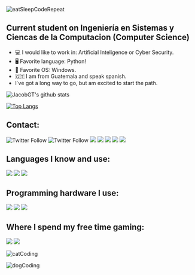 ![eatSleepCodeRepeat](https://user-images.githubusercontent.com/42787753/98130260-a9992d00-1e7f-11eb-9db7-40eeb78115da.gif)
## Current student on Ingeniería en Sistemas y Ciencas de la Computacion (Computer Science)
- 💻 I would like to work in: Artificial Inteligence or Cyber Security.
- 🖥️ Favorite language: Python!
- 📱 Favorite OS: Windows.
- 🇬🇹 I am from Guatemala and speak spanish.
- I´ve got a long way to go, but am excited to start the path. 

![JacobGT's github stats](https://github-readme-stats.vercel.app/api?username=JacobGT&show_icons=true&theme=highcontrast)

[![Top Langs](https://github-readme-stats.vercel.app/api/top-langs/?username=JacobGT&layout=compact)](https://github.com/JacobGT/github-readme-stats)

## Contact:
![Twitter Follow](https://img.shields.io/twitter/follow/Jacob_FR_GT?color=%231DA1F2&logo=Twitter&style=for-the-badge)
![Twitter Follow](https://img.shields.io/twitter/Jacob_FR_GT?color=%231DA1F2&logo=Twitter&style=for-the-badge)
<img src="https://img.shields.io/badge/jacob_fr_gt%20-%23E4405F.svg?&style=for-the-badge&logo=Instagram&logoColor=white"/>
<img src="https://img.shields.io/badge/jacobfr_gt%20-%23FFFC00.svg?&style=for-the-badge&logo=Snapchat&logoColor=white"/>
<img src="https://img.shields.io/badge/Jacob Flores%20-%23FF0000.svg?&style=for-the-badge&logo=YouTube&logoColor=white"/>
<img src="https://img.shields.io/badge/linkedin%20-%230077B5.svg?&style=for-the-badge&logo=linkedin&logoColor=white"/>
<img src="https://img.shields.io/badge/-Stack%20overflow-FE7A16?style=for-the-badge&logo=stack-overflow&logoColor=white"/>

## Languages I know and use:
<img src="https://img.shields.io/badge/python%20-%2314354C.svg?&style=for-the-badge&logo=python&logoColor=white"/>   <img src="https://img.shields.io/badge/java-%23ED8B00.svg?&style=for-the-badge&logo=java&logoColor=white"/>   <img src="https://img.shields.io/badge/go-%2300ADD8.svg?&style=for-the-badge&logo=go&logoColor=white"/>

## Programming hardware I use:
<img src="https://img.shields.io/badge/windows-hp%20pavilion_gaming_15%20-vB900.svg?&style=for-the-badge&logo=windows&logoColor=white"/>
<img src="https://img.shields.io/badge/intel-core%20i7%2010th-%230071C5.svg?&style=for-the-badge&logo=intel&logoColor=white"/>
<img src="https://img.shields.io/badge/nvidia-gtx1650-%2376B900.svg?&style=for-the-badge&logo=nvidia&logoColor=white"/>

## Where I spend my free time gaming:
<img src="https://img.shields.io/badge/steam%20-%23000000.svg?&style=for-the-badge&logo=steam&logoColor=white"/>   <img src="https://img.shields.io/badge/epic%20games%20-%23313131.svg?&style=for-the-badge&logo=epic%20games&logoColor=white"/>

![catCoding](https://user-images.githubusercontent.com/42787753/98130368-ca618280-1e7f-11eb-8ae7-ff5e4234d812.gif)

![dogCoding](https://user-images.githubusercontent.com/42787753/98130510-f0872280-1e7f-11eb-880d-c9ffd439f073.gif)
